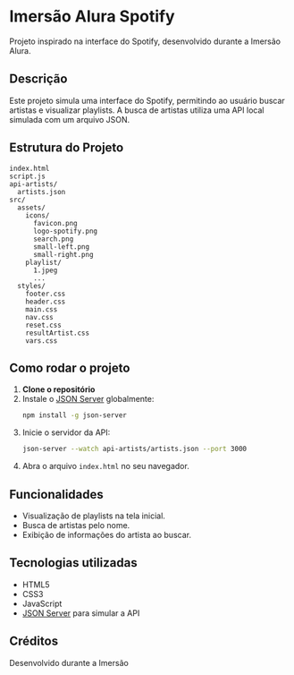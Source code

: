 # Imersão Alura Spotify

Projeto inspirado na interface do Spotify, desenvolvido durante a Imersão Alura.

## Descrição

Este projeto simula uma interface do Spotify, permitindo ao usuário buscar artistas e visualizar playlists. A busca de artistas utiliza uma API local simulada com um arquivo JSON.

## Estrutura do Projeto

```
index.html
script.js
api-artists/
  artists.json
src/
  assets/
    icons/
      favicon.png
      logo-spotify.png
      search.png
      small-left.png
      small-right.png
    playlist/
      1.jpeg
      ...
  styles/
    footer.css
    header.css
    main.css
    nav.css
    reset.css
    resultArtist.css
    vars.css
```

## Como rodar o projeto

1. **Clone o repositório**
2. Instale o [JSON Server](https://github.com/typicode/json-server) globalmente:
   ```sh
   npm install -g json-server
   ```
3. Inicie o servidor da API:
   ```sh
   json-server --watch api-artists/artists.json --port 3000
   ```
4. Abra o arquivo `index.html` no seu navegador.

## Funcionalidades

- Visualização de playlists na tela inicial.
- Busca de artistas pelo nome.
- Exibição de informações do artista ao buscar.

## Tecnologias utilizadas

- HTML5
- CSS3
- JavaScript
- [JSON Server](https://github.com/typicode/json-server) para simular a API

## Créditos

Desenvolvido durante a Imersão
